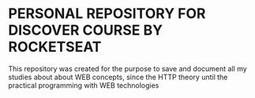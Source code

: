 # PERSONAL REPOSITORY FOR DISCOVER COURSE BY ROCKETSEAT

<p>This repository was created for the purpose to save and document all my studies about about WEB concepts, since the HTTP theory until the practical programming with WEB technologies</p>
